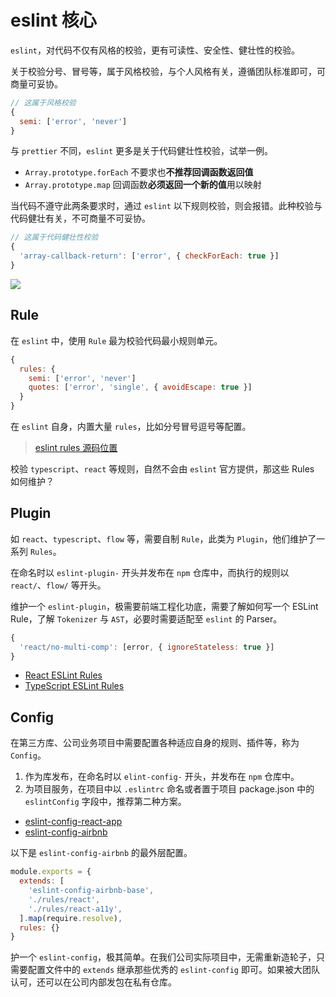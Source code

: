 # eslint 核心

`eslint`，对代码不仅有风格的校验，更有可读性、安全性、健壮性的校验。

关于校验分号、冒号等，属于风格校验，与个人风格有关，遵循团队标准即可，可商量可妥协。

``` js
// 这属于风格校验
{
  semi: ['error', 'never']
}
```

与 `prettier` 不同，`eslint` 更多是关于代码健壮性校验，试举一例。

+ `Array.prototype.forEach` 不要求也**不推荐回调函数返回值**
+ `Array.prototype.map` 回调函数**必须返回一个新的值**用以映射

当代码不遵守此两条要求时，通过 `eslint` 以下规则校验，则会报错。此种校验与代码健壮有关，不可商量不可妥协。

``` js
// 这属于代码健壮性校验
{
  'array-callback-return': ['error', { checkForEach: true }]
}
```

![](https://p1-juejin.byteimg.com/tos-cn-i-k3u1fbpfcp/435ced2505c647b9b2989338350600f3~tplv-k3u1fbpfcp-watermark.image)

## Rule

在 `eslint` 中，使用 `Rule` 最为校验代码最小规则单元。

``` js
{
  rules: {
    semi: ['error', 'never']
    quotes: ['error', 'single', { avoidEscape: true }]
  }
}
```

在 `eslint` 自身，内置大量 `rules`，比如分号冒号逗号等配置。

> [eslint rules 源码位置](https://github.com/eslint/eslint/tree/main/lib/rules)

校验 `typescript`、`react` 等规则，自然不会由 `eslint` 官方提供，那这些 Rules 如何维护？

## Plugin

如 `react`、`typescript`、`flow` 等，需要自制 `Rule`，此类为 `Plugin`，他们维护了一系列 `Rules`。

在命名时以 `eslint-plugin-` 开头并发布在 `npm` 仓库中，而执行的规则以 `react/`、`flow/` 等开头。

维护一个 `eslint-plugin`，极需要前端工程化功底，需要了解如何写一个 ESLint Rule，了解 `Tokenizer` 与 `AST`，必要时需要适配至 `eslint` 的 Parser。

``` js
{
  'react/no-multi-comp': [error, { ignoreStateless: true }]
}
```

+ [React ESLint Rules](https://www.npmjs.com/package/eslint-plugin-react)
+ [TypeScript ESLint Rules](https://github.com/typescript-eslint/typescript-eslint/tree/master/packages/eslint-plugin/src/rules)

## Config

在第三方库、公司业务项目中需要配置各种适应自身的规则、插件等，称为 `Config`。

1. 作为库发布，在命名时以 `elint-config-` 开头，并发布在 `npm` 仓库中。
1. 为项目服务，在项目中以 `.eslintrc` 命名或者置于项目 package.json 中的 `eslintConfig` 字段中，推荐第二种方案。


+ [eslint-config-react-app](https://github.com/facebook/create-react-app/tree/main/packages/eslint-config-react-app)
+ [eslint-config-airbnb](https://github.com/airbnb/javascript/tree/master/packages/eslint-config-airbnb)

以下是 `eslint-config-airbnb` 的最外层配置。

``` js
module.exports = {
  extends: [
    'eslint-config-airbnb-base',
    './rules/react',
    './rules/react-a11y',
  ].map(require.resolve),
  rules: {}
}
```

护一个 `eslint-config`，极其简单。在我们公司实际项目中，无需重新造轮子，只需要配置文件中的 `extends` 继承那些优秀的 `eslint-config` 即可。如果被大团队认可，还可以在公司内部发包在私有仓库。
